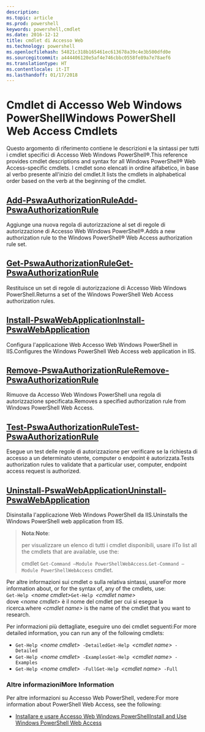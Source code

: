 ```yaml
---
description: 
ms.topic: article
ms.prod: powershell
keywords: powershell,cmdlet
ms.date: 2016-12-12
title: cmdlet di Accesso Web
ms.technology: powershell
ms.openlocfilehash: 54821c318b165461ec613678a39c4e3b500dfd0e
ms.sourcegitcommit: a444406120e5af4e746cbbc0558fe89a7e78aef6
ms.translationtype: HT
ms.contentlocale: it-IT
ms.lasthandoff: 01/17/2018
---
```

# <a name="windows-powershell-web-access-cmdlets"></a><span data-ttu-id="1bb1e-103">Cmdlet di Accesso Web Windows PowerShell</span><span class="sxs-lookup"><span data-stu-id="1bb1e-103">Windows PowerShell Web Access Cmdlets</span></span>

<span data-ttu-id="1bb1e-104">Questo argomento di riferimento contiene le descrizioni e la sintassi per tutti i cmdlet specifici di Accesso Web Windows PowerShell®.</span><span class="sxs-lookup"><span data-stu-id="1bb1e-104">This reference provides cmdlet descriptions and syntax for all Windows PowerShell® Web Access-specific cmdlets.</span></span> <span data-ttu-id="1bb1e-105">I cmdlet sono elencati in ordine alfabetico, in base al verbo presente all'inizio del cmdlet.</span><span class="sxs-lookup"><span data-stu-id="1bb1e-105">It lists the cmdlets in alphabetical order based on the verb at the beginning of the cmdlet.</span></span>

## <a name="add-pswaauthorizationruleadd-pswaauthorizationrulemd"></a>[<span data-ttu-id="1bb1e-106">Add-PswaAuthorizationRule</span><span class="sxs-lookup"><span data-stu-id="1bb1e-106">Add-PswaAuthorizationRule</span></span>](add-pswaauthorizationrule.md)

<span data-ttu-id="1bb1e-107">Aggiunge una nuova regola di autorizzazione al set di regole di autorizzazione di Accesso Web Windows PowerShell®.</span><span class="sxs-lookup"><span data-stu-id="1bb1e-107">Adds a new authorization rule to the Windows PowerShell® Web Access authorization rule set.</span></span>

## <a name="get-pswaauthorizationruleget-pswaauthorizationrulemd"></a>[<span data-ttu-id="1bb1e-108">Get-PswaAuthorizationRule</span><span class="sxs-lookup"><span data-stu-id="1bb1e-108">Get-PswaAuthorizationRule</span></span>](get-pswaauthorizationrule.md)

<span data-ttu-id="1bb1e-109">Restituisce un set di regole di autorizzazione di Accesso Web Windows PowerShell.</span><span class="sxs-lookup"><span data-stu-id="1bb1e-109">Returns a set of the Windows PowerShell Web Access authorization rules.</span></span>

## <a name="install-pswawebapplicationinstall-pswawebapplicationmd"></a>[<span data-ttu-id="1bb1e-110">Install-PswaWebApplication</span><span class="sxs-lookup"><span data-stu-id="1bb1e-110">Install-PswaWebApplication</span></span>](install-pswawebapplication.md)

<span data-ttu-id="1bb1e-111">Configura l'applicazione Web Accesso Web Windows PowerShell in IIS.</span><span class="sxs-lookup"><span data-stu-id="1bb1e-111">Configures the Windows PowerShell Web Access web application in IIS.</span></span>

## <a name="remove-pswaauthorizationruleremove-pswaauthorizationrulemd"></a>[<span data-ttu-id="1bb1e-112">Remove-PswaAuthorizationRule</span><span class="sxs-lookup"><span data-stu-id="1bb1e-112">Remove-PswaAuthorizationRule</span></span>](remove-pswaauthorizationrule.md)

<span data-ttu-id="1bb1e-113">Rimuove da Accesso Web Windows PowerShell una regola di autorizzazione specificata.</span><span class="sxs-lookup"><span data-stu-id="1bb1e-113">Removes a specified authorization rule from Windows PowerShell Web Access.</span></span>

## <a name="test-pswaauthorizationruletest-pswaauthorizationrulemd"></a>[<span data-ttu-id="1bb1e-114">Test-PswaAuthorizationRule</span><span class="sxs-lookup"><span data-stu-id="1bb1e-114">Test-PswaAuthorizationRule</span></span>](test-pswaauthorizationrule.md)

<span data-ttu-id="1bb1e-115">Esegue un test delle regole di autorizzazione per verificare se la richiesta di accesso a un determinato utente, computer o endpoint è autorizzata.</span><span class="sxs-lookup"><span data-stu-id="1bb1e-115">Tests authorization rules to validate that a particular user, computer, endpoint access request is authorized.</span></span>

## <a name="uninstall-pswawebapplicationuninstall-pswawebapplicationmd"></a>[<span data-ttu-id="1bb1e-116">Uninstall-PswaWebApplication</span><span class="sxs-lookup"><span data-stu-id="1bb1e-116">Uninstall-PswaWebApplication</span></span>](uninstall-pswawebapplication.md)

<span data-ttu-id="1bb1e-117">Disinstalla l'applicazione Web Windows PowerShell da IIS.</span><span class="sxs-lookup"><span data-stu-id="1bb1e-117">Uninstalls the Windows PowerShell web application from IIS.</span></span>

><span data-ttu-id="1bb1e-118">**Nota**:</span><span class="sxs-lookup"><span data-stu-id="1bb1e-118">**Note**:</span></span>
>
><span data-ttu-id="1bb1e-119">per visualizzare un elenco di tutti i cmdlet disponibili, usare il</span><span class="sxs-lookup"><span data-stu-id="1bb1e-119">To list all the cmdlets that are available, use the:</span></span>
>
> <span data-ttu-id="1bb1e-120">cmdlet `Get-Command –Module PowerShellWebAccess`.</span><span class="sxs-lookup"><span data-stu-id="1bb1e-120">`Get-Command –Module PowerShellWebAccess` cmdlet.</span></span>

<span data-ttu-id="1bb1e-121">Per altre informazioni sui cmdlet o sulla relativa sintassi, usare</span><span class="sxs-lookup"><span data-stu-id="1bb1e-121">For more information about, or for the syntax of, any of the cmdlets, use:</span></span>  
<span data-ttu-id="1bb1e-122">`Get-Help `*&lt;nome cmdlet&gt;*</span><span class="sxs-lookup"><span data-stu-id="1bb1e-122">`Get-Help `*&lt;cmdlet name&gt;*</span></span>  
<span data-ttu-id="1bb1e-123">dove *&lt;nome cmdlet&gt;* è il nome del cmdlet per cui si esegue la ricerca.</span><span class="sxs-lookup"><span data-stu-id="1bb1e-123">where *&lt;cmdlet name&gt;* is the name of the cmdlet that you want to research.</span></span>

<span data-ttu-id="1bb1e-124">Per informazioni più dettagliate, eseguire uno dei cmdlet seguenti:</span><span class="sxs-lookup"><span data-stu-id="1bb1e-124">For more detailed information, you can run any of the following cmdlets:</span></span>

- <span data-ttu-id="1bb1e-125">`Get-Help `*&lt;nome cmdlet&gt;*` -Detailed`</span><span class="sxs-lookup"><span data-stu-id="1bb1e-125">`Get-Help `*&lt;cmdlet name&gt;*` -Detailed`</span></span>
- <span data-ttu-id="1bb1e-126">`Get-Help `*&lt;nome cmdlet&gt;*` -Examples`</span><span class="sxs-lookup"><span data-stu-id="1bb1e-126">`Get-Help `*&lt;cmdlet name&gt;*` -Examples`</span></span>
- <span data-ttu-id="1bb1e-127">`Get-Help `*&lt;nome cmdlet&gt;*` -Full`</span><span class="sxs-lookup"><span data-stu-id="1bb1e-127">`Get-Help `*&lt;cmdlet name&gt;*` -Full`</span></span>

### <a name="more-information"></a><span data-ttu-id="1bb1e-128">Altre informazioni</span><span class="sxs-lookup"><span data-stu-id="1bb1e-128">More Information</span></span>

<span data-ttu-id="1bb1e-129">Per altre informazioni su Accesso Web PowerShell, vedere:</span><span class="sxs-lookup"><span data-stu-id="1bb1e-129">For more information about PowerShell Web Access, see the following:</span></span>

- [<span data-ttu-id="1bb1e-130">Installare e usare Accesso Web Windows PowerShell</span><span class="sxs-lookup"><span data-stu-id="1bb1e-130">Install and Use Windows PowerShell Web Access</span></span>](../install-and-use-windows-powershell-web-access.md)

